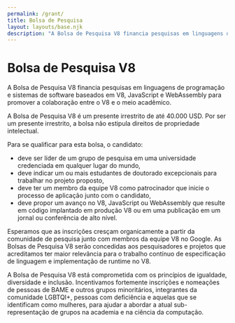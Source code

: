```yaml
---
permalink: /grant/
title: Bolsa de Pesquisa
layout: layouts/base.njk
description: "A Bolsa de Pesquisa V8 financia pesquisas em linguagens de programação e sistemas de software baseados em V8, JavaScript e WebAssembly."
---
```

# Bolsa de Pesquisa V8

A Bolsa de Pesquisa V8 financia pesquisas em linguagens de programação e sistemas de software baseados em V8, JavaScript e WebAssembly para promover a colaboração entre o V8 e o meio acadêmico.

A Bolsa de Pesquisa V8 é um presente irrestrito de até 40.000 USD. Por ser um presente irrestrito, a bolsa não estipula direitos de propriedade intelectual.

Para se qualificar para esta bolsa, o candidato:

- deve ser líder de um grupo de pesquisa em uma universidade credenciada em qualquer lugar do mundo,
- deve indicar um ou mais estudantes de doutorado excepcionais para trabalhar no projeto proposto,
- deve ter um membro da equipe V8 como patrocinador que inicie o processo de aplicação junto com o candidato,
- deve propor um avanço no V8, JavaScript ou WebAssembly que resulte em código implantado em produção V8 ou em uma publicação em um jornal ou conferência de alto nível.

Esperamos que as inscrições cresçam organicamente a partir da comunidade de pesquisa junto com membros da equipe V8 no Google. As Bolsas de Pesquisa V8 serão concedidas aos pesquisadores e projetos que acreditamos ter maior relevância para o trabalho contínuo de especificação de linguagem e implementação de runtime no V8.

A Bolsa de Pesquisa V8 está comprometida com os princípios de igualdade, diversidade e inclusão. Incentivamos fortemente inscrições e nomeações de pessoas de BAME e outros grupos minoritários, integrantes da comunidade LGBTQI+, pessoas com deficiência e aquelas que se identificam como mulheres, para ajudar a abordar a atual sub-representação de grupos na academia e na ciência da computação.
